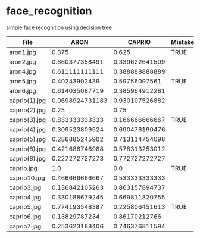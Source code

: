 # face_recognition
simple face recognition using decision tree

File |	 ARON |	 CAPRIO	|Mistake| 
-----|-------|--------|------|			
aron1.jpg |	 0.375 |	 0.625 | TRUE|	
aron2.jpg |	 0.660377358491 |	 0.339622641509 ||	
aron4.jpg |	 0.611111111111 |	 0.388888888889 ||	
aron5.jpg |	 0.40243902439 |	 0.59756097561 |TRUE|	
aron6.jpg |	 0.614035087719 |	 0.385964912281 ||	
caprio(1).jpg |	 0.0698924731183 |	 0.930107526882 ||	
caprio(2).jpg |	 0.25 |	 0.75 ||	
caprio(3).jpg |	 0.833333333333 |	 0.166666666667 |TRUE|	
caprio(4).jpg |	 0.309523809524 |	 0.690476190476 ||	
caprio(5).jpg |	 0.286885245902 |	 0.713114754098 ||	
caprio(6).jpg |	 0.421686746988 |	 0.578313253012 ||	
caprio(8).jpg |	 0.227272727273 |	 0.772727272727 ||	
caprio.jpg |	 1.0 |	 0.0 |TRUE|	
caprio10.jpg |	 0.466666666667 |	 0.533333333333 ||	
caprio3.jpg |	 0.136842105263 |	 0.863157894737 ||	
caprio4.jpg |	 0.330188679245 |	 0.669811320755 ||	
caprio5.jpg |	 0.774193548387 |	 0.225806451613 |TRUE|	
caprio6.jpg |	 0.13829787234 |	 0.86170212766 ||	
caprio7.jpg |	 0.253623188406 |	 0.746376811594 ||	


